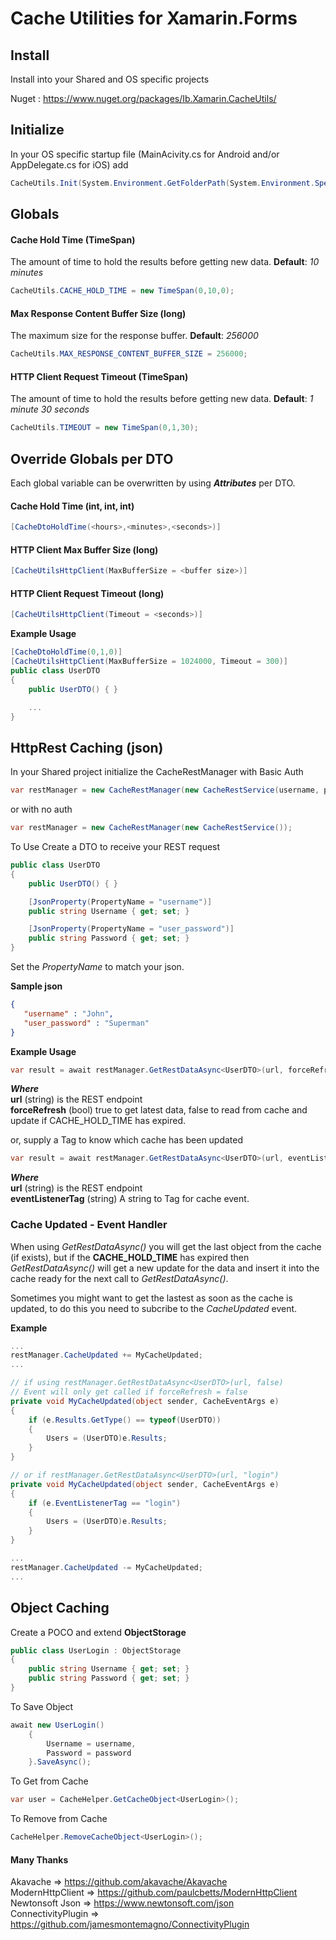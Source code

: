 ﻿# Cache Utilities for Xamarin.Forms

## Install
Install into your Shared and OS specific projects

Nuget : https://www.nuget.org/packages/Ib.Xamarin.CacheUtils/

## Initialize
In your OS specific startup file (MainAcivity.cs for Android and/or AppDelegate.cs for iOS) add
```csharp
CacheUtils.Init(System.Environment.GetFolderPath(System.Environment.SpecialFolder.Personal));
```

## Globals
#### Cache Hold Time (TimeSpan)
The amount of time to hold the results before getting new data. **Default**: *10 minutes*
```csharp
CacheUtils.CACHE_HOLD_TIME = new TimeSpan(0,10,0);
```
#### Max Response Content Buffer Size (long)
The maximum size for the response buffer. **Default**: *256000*
```csharp
CacheUtils.MAX_RESPONSE_CONTENT_BUFFER_SIZE = 256000;
```
#### HTTP Client Request Timeout (TimeSpan)
The amount of time to hold the results before getting new data. **Default**: *1 minute 30 seconds*
```csharp
CacheUtils.TIMEOUT = new TimeSpan(0,1,30);
```

## Override Globals per DTO
Each global variable can be overwritten by using ***Attributes*** per DTO.
#### Cache Hold Time (int, int, int)
```csharp
[CacheDtoHoldTime(<hours>,<minutes>,<seconds>)]
```
#### HTTP Client Max Buffer Size (long)
```csharp
[CacheUtilsHttpClient(MaxBufferSize = <buffer size>)]
```
#### HTTP Client Request Timeout (long)
```csharp
[CacheUtilsHttpClient(Timeout = <seconds>)]
```
**Example Usage**
```csharp
[CacheDtoHoldTime(0,1,0)]
[CacheUtilsHttpClient(MaxBufferSize = 1024000, Timeout = 300)]
public class UserDTO
{
    public UserDTO() { }

    ...   
}
```

## HttpRest Caching (json)
In your Shared project initialize the CacheRestManager
with Basic Auth
```csharp
var restManager = new CacheRestManager(new CacheRestService(username, password)); 
```
or with no auth
```csharp
var restManager = new CacheRestManager(new CacheRestService()); 
```

To Use
Create a DTO to receive your REST request
```csharp
public class UserDTO
{
    public UserDTO() { }

    [JsonProperty(PropertyName = "username")]
    public string Username { get; set; }

    [JsonProperty(PropertyName = "user_password")]
    public string Password { get; set; }
}
```
Set the *PropertyName* to match your json.

**Sample json**
```json
{
   "username" : "John",
   "user_password" : "Superman"
}
```

**Example Usage**
```csharp
var result = await restManager.GetRestDataAsync<UserDTO>(url, forceRefresh);
```
***Where***  
**url** (string) is the REST endpoint  
**forceRefresh** (bool) true to get latest data, false to read from cache and update if CACHE_HOLD_TIME has expired.  

or, supply a Tag to know which cache has been updated
```csharp
var result = await restManager.GetRestDataAsync<UserDTO>(url, eventListenerTag);
```
***Where***  
**url** (string) is the REST endpoint  
**eventListenerTag** (string) A string to Tag for cache event.  

### Cache Updated - Event Handler
When using *GetRestDataAsync()* you will get the last object from the cache (if exists), but if the **CACHE_HOLD_TIME** has expired then *GetRestDataAsync()* will get a new update for the data and insert it into the cache ready for the next call to *GetRestDataAsync()*.

Sometimes you might want to get the lastest as soon as the cache is updated, to do this you need to subcribe to the *CacheUpdated* event.

**Example**
```csharp
...
restManager.CacheUpdated += MyCacheUpdated;
...

// if using restManager.GetRestDataAsync<UserDTO>(url, false)
// Event will only get called if forceRefresh = false
private void MyCacheUpdated(object sender, CacheEventArgs e)
{
    if (e.Results.GetType() == typeof(UserDTO))
    {
        Users = (UserDTO)e.Results;
    }
}

// or if restManager.GetRestDataAsync<UserDTO>(url, "login")
private void MyCacheUpdated(object sender, CacheEventArgs e)
{
    if (e.EventListenerTag == "login")
    {
        Users = (UserDTO)e.Results;
    }
}

...
restManager.CacheUpdated -= MyCacheUpdated;
...
```

## Object Caching
Create a POCO and extend **ObjectStorage**
```csharp
public class UserLogin : ObjectStorage
{
    public string Username { get; set; }
    public string Password { get; set; }
}
```

To Save Object
```csharp
await new UserLogin()
    {
        Username = username,
        Password = password
    }.SaveAsync();
```

To Get from Cache
```csharp
var user = CacheHelper.GetCacheObject<UserLogin>();
```

To Remove from Cache
```csharp
CacheHelper.RemoveCacheObject<UserLogin>();
```

#### Many Thanks
Akavache => https://github.com/akavache/Akavache  
ModernHttpClient => https://github.com/paulcbetts/ModernHttpClient  
Newtonsoft Json => https://www.newtonsoft.com/json    
ConnectivityPlugin => https://github.com/jamesmontemagno/ConnectivityPlugin
         